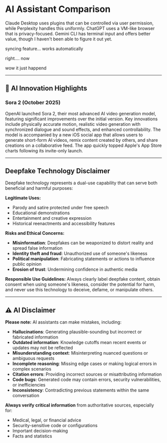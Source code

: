 # AI Assistant Comparison

Claude Desktop uses plugins that can be controlled via user permission, while Perplexity handles this uniformly. ChatGPT uses a VM-like browser that is privacy-focused. Gemini CLI has terminal input and offers better value, though I haven't been able to figure it out yet.

syncing feature... works automatically


right.... now

wow it just happend

---

## 🚀 AI Innovation Highlights

### Sora 2 (October 2025)
OpenAI launched Sora 2, their most advanced AI video generation model, featuring significant improvements over the initial version. Key innovations include physically accurate motion, realistic video generation with synchronized dialogue and sound effects, and enhanced controllability. The model is accompanied by a new iOS social app that allows users to generate short-form AI videos, remix content created by others, and share creations on a collaborative feed. The app quickly topped Apple's App Store charts following its invite-only launch.

---

## Deepfake Technology Disclaimer

Deepfake technology represents a dual-use capability that can serve both beneficial and harmful purposes:

**Legitimate Uses:**
- Parody and satire protected under free speech
- Educational demonstrations
- Entertainment and creative expression
- Historical reenactments and accessibility features

**Risks and Ethical Concerns:**
- **Misinformation**: Deepfakes can be weaponized to distort reality and spread false information
- **Identity theft and fraud**: Unauthorized use of someone's likeness
- **Political manipulation**: Fabricating statements or actions to influence public opinion
- **Erosion of trust**: Undermining confidence in authentic media

**Responsible Use Guidelines:**
Always clearly label deepfake content, obtain consent when using someone's likeness, consider the potential for harm, and never use this technology to deceive, defame, or manipulate others.

---

## ⚠️ AI Disclaimer

**Please note:** AI assistants can make mistakes, including:

- **Hallucinations**: Generating plausible-sounding but incorrect or fabricated information
- **Outdated information**: Knowledge cutoffs mean recent events or updates may not be reflected
- **Misunderstanding context**: Misinterpreting nuanced questions or ambiguous requests
- **Incomplete reasoning**: Missing edge cases or making logical errors in complex scenarios
- **Citation errors**: Providing incorrect sources or misattributing information
- **Code bugs**: Generated code may contain errors, security vulnerabilities, or inefficiencies
- **Inconsistency**: Contradicting previous statements within the same conversation

**Always verify critical information** from authoritative sources, especially for:
- Medical, legal, or financial advice
- Security-sensitive code or configurations
- Important decision-making
- Facts and statistics